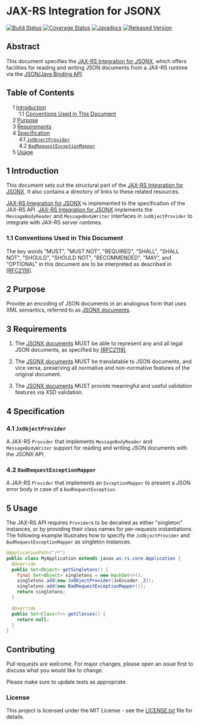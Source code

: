 # JAX-RS Integration for JSONX

[![Build Status](https://travis-ci.org/openjax/jsonx.png)](https://travis-ci.org/openjax/jsonx)
[![Coverage Status](https://coveralls.io/repos/github/openjax/jsonx/badge.svg)](https://coveralls.io/github/openjax/jsonx)
[![Javadocs](https://www.javadoc.io/badge/org.jsonx/rs.svg)](https://www.javadoc.io/doc/org.jsonx/rs)
[![Released Version](https://img.shields.io/maven-central/v/org.jsonx/rs.svg)](https://mvnrepository.com/artifact/org.jsonx/rs)

## Abstract

This document specifies the <ins>JAX-RS Integration for JSONX</ins>, which offers facilities for reading and writing JSON documents from a JAX-RS runtime via the [JSON/Java Binding API][api].

## Table of Contents

<samp>&nbsp;&nbsp;</samp>1 [Introduction][#introduction]<br>
<samp>&nbsp;&nbsp;&nbsp;&nbsp;</samp>1.1 [Conventions Used in This Document][#conventions]<br>
<samp>&nbsp;&nbsp;</samp>2 [Purpose][#purpose]<br>
<samp>&nbsp;&nbsp;</samp>3 [Requirements][#requirements]<br>
<samp>&nbsp;&nbsp;</samp>4 [Specification][#specification]<br>
<samp>&nbsp;&nbsp;&nbsp;&nbsp;</samp>4.1 [`JxObjectProvider`][#jxobjectprovider]<br>
<samp>&nbsp;&nbsp;&nbsp;&nbsp;</samp>4.2 [`BadRequestExceptionMapper`][#badrequestexceptionmapper]<br>
<samp>&nbsp;&nbsp;</samp>5 [Usage][#usage]

## 1 Introduction

This document sets out the structural part of the <ins>JAX-RS Integration for JSONX</ins>. It also contains a directory of links to these related resources.

<ins>JAX-RS Integration for JSONX</ins> is implemented to the specification of the JAX-RS API. <ins>JAX-RS Integration for JSONX</ins> implements the `MessageBodyReader` and `MessageBodyWriter` interfaces in `JxObjectProvider` to integrate with JAX-RS server runtimes.

### 1.1 Conventions Used in This Document

The key words "MUST", "MUST NOT", "REQUIRED", "SHALL", "SHALL NOT", "SHOULD", "SHOULD NOT", "RECOMMENDED", "MAY", and "OPTIONAL" in this document are to be interpreted as described in [\[RFC2119\]](https://www.ietf.org/rfc/rfc2119.txt).

## 2 Purpose

Provide an encoding of JSON documents in an analogous form that uses XML semantics, referred to as <ins>JSONX documents</ins>.

## 3 Requirements

1. The <ins>JSONX documents</ins> MUST be able to represent any and all legal JSON documents, as specified by [\[RFC2119\]](https://www.ietf.org/rfc/rfc2119.txt).

1. The <ins>JSONX documents</ins> MUST be translatable to JSON documents, and vice versa, preserving all normative and non-normative features of the original document.

1. The <ins>JSONX documents</ins> MUST provide meaningful and useful validation features via XSD validation.

## 4 Specification

### 4.1 `JxObjectProvider`

A JAX-RS `Provider` that implements `MessageBodyReader` and `MessageBodyWriter` support for reading and writing JSON documents with the JSONX API.

### 4.2 `BadRequestExceptionMapper`

A JAX-RS `Provider` that implements an `ExceptionMapper` to present a JSON error body in case of a `BadRequestException`.

## 5 Usage

The JAX-RS API requires `Provider`s to be decalred as either "singleton" instances, or by providing their class names for per-requests instantiations. The following example illustrates how to specify the `JxObjectProvider` and `BadRequestExceptionMapper` as singleton instances.

```java
@ApplicationPath("/*")
public class MyApplication extends javax.ws.rs.core.Application {
  @Override
  public Set<Object> getSingletons() {
    final Set<Object> singletons = new HashSet<>();
    singletons.add(new JxObjectProvider(JxEncoder._2));
    singletons.add(new BadRequestExceptionMapper());
    return singletons;
  }

  @Override
  public Set<Class<?>> getClasses() {
    return null;
  }
}
```

## Contributing

Pull requests are welcome. For major changes, please open an issue first to discuss what you would like to change.

Please make sure to update tests as appropriate.

### License

This project is licensed under the MIT License - see the [LICENSE.txt](LICENSE.txt) file for details.

[#introduction]: #1-introduction
[#conventions]: #11-conventions-used-in-this-document
[#purpose]: #2-purpose
[#requirements]: #3-requirements
[#specification]: #4-specification
[#jxobjectprovider]: #41-jxobjectprovider
[#badrequestexceptionmapper]: #42-badrequestexceptionmapper
[#usage]: #5-usage

[api]: ../binding